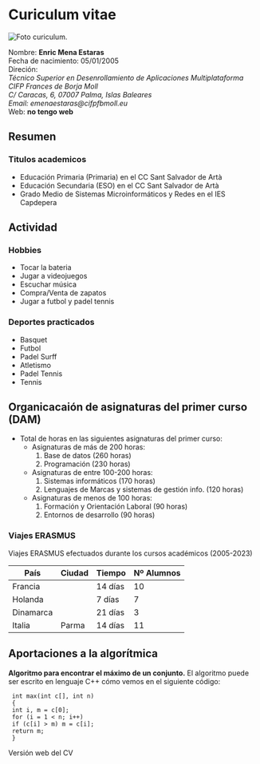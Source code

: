 # Curiculum vitae

![Foto curiculum](https://upload.wikimedia.org/wikipedia/commons/b/b4/Lionel-Messi-Argentina-2022-FIFA-World-Cup_%28cropped%29.jpg).

Nombre: **Enric Mena Estaras**    
Fecha de nacimiento: 05/01/2005    
Direción:    
_Técnico Superior en Desenrollamiento de Aplicaciones Multiplataforma_   
_CIFP Frances de Borja Moll_   
_C/ Caracas, 6, 07007 Palma, Islas Baleares_   
_Email: emenaestaras@cifpfbmoll.eu_   
Web: **no tengo web**

## Resumen
### Titulos academicos

- Educación Primaria (Primaria) en el CC Sant Salvador de Artà
- Educación Secundaria (ESO) en el CC Sant Salvador de Artà
- Grado Medio de Sistemas Microinformáticos y Redes en el IES Capdepera

## Actividad 

### Hobbies

- Tocar la bateria
- Jugar a videojuegos
- Escuchar música
- Compra/Venta de zapatos
- Jugar a futbol y padel tennis

### Deportes practicados

- Basquet
- Futbol
- Padel Surff
- Atletismo
- Padel Tennis
- Tennis

## Organicacaión de asignaturas del primer curso (DAM)

* Total de horas en las siguientes asignaturas del primer curso:
    * Asignaturas de más de 200 horas:
        1. Base de datos (260 horas)
        2. Programación (230 horas)
    * Asignaturas de entre 100-200 horas:
        1. Sistemas informáticos (170 horas)
        2. Lenguajes de Marcas y sistemas de gestión info. (120 horas)
    * Asignaturas de menos de 100 horas:
        1. Formación y Orientación Laboral (90 horas)
        2. Entornos de desarrollo (90 horas)


### Viajes ERASMUS

Viajes ERASMUS efectuados durante los cursos académicos (2005-2023)

| **País** | **Ciudad** | **Tiempo** | **Nº Alumnos** | 
| ------ | ------ | ------ | ------ |
| Francia |  | 14 días | 10 |
| Holanda |  | 7 días | 7 |
| Dinamarca |  | 21 días | 3 |
| Italia | Parma | 14 días | 11 |

## Aportaciones a la algorítmica
 
**Algoritmo para encontrar el máximo de un conjunto.** El algoritmo puede ser escrito en lenguaje C++ cómo vemos en el siguiente código:

     int max(int c[], int n)
     {
     int i, m = c[0];
     for (i = 1 < n; i++)
     if (c[i] > m) m = c[i];
     return m;
     }

Versión web del CV
